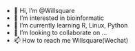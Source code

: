 - 👋 Hi, I’m @Willsquare
- 👀 I’m interested in bioinformatic
- 🌱 I’m currently learning R, Linux, Python
- 💞️ I’m looking to collaborate on ...
- 📫 How to reach me Willsquare(Wechat)

<!---
Willsquare/Willsquare is a ✨ special ✨ repository because its `README.md` (this file) appears on your GitHub profile.
You can click the Preview link to take a look at your changes.
--->
